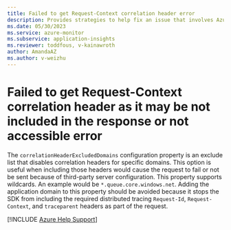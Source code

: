 ```yaml
---
title: Failed to get Request-Context correlation header error
description: Provides strategies to help fix an issue that involves Azure Monitor Application Insights for webpages.
ms.date: 05/30/2023
ms.service: azure-monitor
ms.subservice: application-insights
ms.reviewer: toddfous, v-kainawroth
author: AmandaAZ
ms.author: v-weizhu
---
```

# Failed to get Request-Context correlation header as it may be not included in the response or not accessible error

The `correlationHeaderExcludedDomains` configuration property is an exclude list that disables correlation headers for specific domains. This option is useful when including those headers would cause the request to fail or not be sent because of third-party server configuration. This property supports wildcards. An example would be `*.queue.core.windows.net`. Adding the application domain to this property should be avoided because it stops the SDK from including the required distributed tracing `Request-Id`, `Request-Context`, and `traceparent` headers as part of the request.

[!INCLUDE [Azure Help Support](../../../includes/azure-help-support.md)]